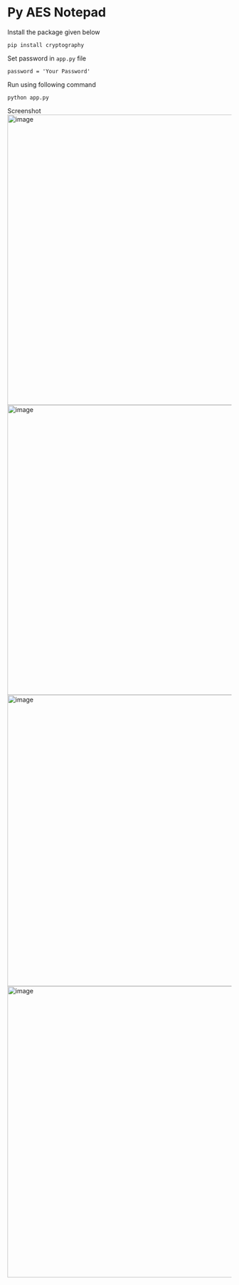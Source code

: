 # Py AES Notepad

Install the package given below    
```
pip install cryptography
```

Set password in `app.py` file    
```
password = 'Your Password'
```

Run using following command    
```
python app.py
```

Screenshot    
<img width="803" height="653" alt="image" src="https://github.com/user-attachments/assets/f157177b-815b-4e7e-b87d-d52480643291" />
<img width="800" height="652" alt="image" src="https://github.com/user-attachments/assets/982f096a-bcdc-4d6a-870e-aaea3b0c1979" />
<img width="806" height="655" alt="image" src="https://github.com/user-attachments/assets/943dd99b-6c6f-444b-9d6f-7ae8e0727a51" />
<img width="806" height="655" alt="image" src="https://github.com/user-attachments/assets/de9d73ee-7f9a-4ab9-bd66-04e116229e3d" />



